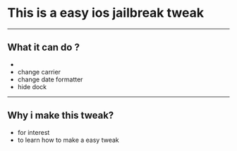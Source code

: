 # This is a easy ios jailbreak tweak
---
## What it can do ?
-
- change carrier
- change date formatter
- hide dock
---
## Why i make this tweak?
- for interest
- to learn how to make a easy tweak
